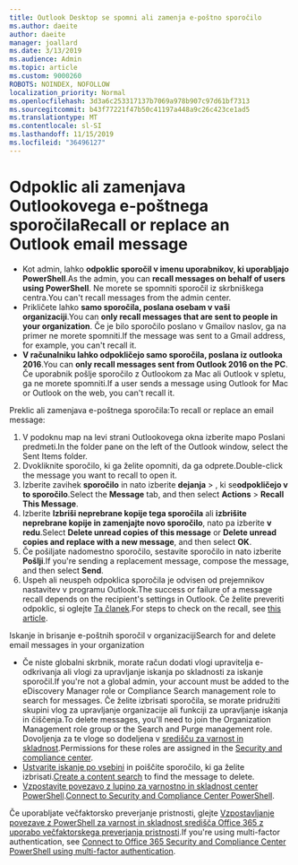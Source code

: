 ```yaml
---
title: Outlook Desktop se spomni ali zamenja e-poštno sporočilo
ms.author: daeite
author: daeite
manager: joallard
ms.date: 3/13/2019
ms.audience: Admin
ms.topic: article
ms.custom: 9000260
ROBOTS: NOINDEX, NOFOLLOW
localization_priority: Normal
ms.openlocfilehash: 3d3a6c253317137b7069a978b907c97d61bf7313
ms.sourcegitcommit: b43f77221f47b50c41197a448a9c26c423ce1ad5
ms.translationtype: MT
ms.contentlocale: sl-SI
ms.lasthandoff: 11/15/2019
ms.locfileid: "36496127"
---
```

# <a name="recall-or-replace-an-outlook-email-message"></a><span data-ttu-id="fe3bc-102">Odpoklic ali zamenjava Outlookovega e-poštnega sporočila</span><span class="sxs-lookup"><span data-stu-id="fe3bc-102">Recall or replace an Outlook email message</span></span>

- <span data-ttu-id="fe3bc-103">Kot admin, lahko **odpoklic sporočil v imenu uporabnikov, ki uporabljajo PowerShell**.</span><span class="sxs-lookup"><span data-stu-id="fe3bc-103">As the admin, you can **recall messages on behalf of users using PowerShell**.</span></span> <span data-ttu-id="fe3bc-104">Ne morete se spomniti sporočil iz skrbniškega centra.</span><span class="sxs-lookup"><span data-stu-id="fe3bc-104">You can't recall messages from the admin center.</span></span>
- <span data-ttu-id="fe3bc-105">Prikličete lahko **samo sporočila, poslana osebam v vaši organizaciji**.</span><span class="sxs-lookup"><span data-stu-id="fe3bc-105">You can **only recall messages that are sent to people in your organization**.</span></span> <span data-ttu-id="fe3bc-106">Če je bilo sporočilo poslano v Gmailov naslov, ga na primer ne morete spomniti.</span><span class="sxs-lookup"><span data-stu-id="fe3bc-106">If the message was sent to a Gmail address, for example, you can't recall it.</span></span>
- <span data-ttu-id="fe3bc-107">**V računalniku lahko odpokličejo samo sporočila, poslana iz outlooka 2016**.</span><span class="sxs-lookup"><span data-stu-id="fe3bc-107">You can **only recall messages sent from Outlook 2016 on the PC**.</span></span> <span data-ttu-id="fe3bc-108">Če uporabnik pošlje sporočilo z Outlookom za Mac ali Outlook v spletu, ga ne morete spomniti.</span><span class="sxs-lookup"><span data-stu-id="fe3bc-108">If a user sends a message using Outlook for Mac or Outlook on the web, you can't recall it.</span></span>

<span data-ttu-id="fe3bc-109">Preklic ali zamenjava e-poštnega sporočila:</span><span class="sxs-lookup"><span data-stu-id="fe3bc-109">To recall or replace an email message:</span></span>

1. <span data-ttu-id="fe3bc-110">V podoknu map na levi strani Outlookovega okna izberite mapo Poslani predmeti.</span><span class="sxs-lookup"><span data-stu-id="fe3bc-110">In the folder pane on the left of the Outlook window, select the Sent Items folder.</span></span>
1. <span data-ttu-id="fe3bc-111">Dvokliknite sporočilo, ki ga želite opomniti, da ga odprete.</span><span class="sxs-lookup"><span data-stu-id="fe3bc-111">Double-click the message you want to recall to open it.</span></span>
1. <span data-ttu-id="fe3bc-112">Izberite zavihek **sporočilo** in nato izberite **dejanja** > , ki se**odpokličejo v to sporočilo**.</span><span class="sxs-lookup"><span data-stu-id="fe3bc-112">Select the **Message** tab, and then select **Actions** > **Recall This Message**.</span></span>
1. <span data-ttu-id="fe3bc-113">Izberite **Izbriši neprebrane kopije tega sporočila** ali **izbrišite neprebrane kopije in zamenjajte novo sporočilo**, nato pa izberite **v redu**.</span><span class="sxs-lookup"><span data-stu-id="fe3bc-113">Select **Delete unread copies of this message** or **Delete unread copies and replace with a new message**, and then select **OK**.</span></span>
1. <span data-ttu-id="fe3bc-114">Če pošiljate nadomestno sporočilo, sestavite sporočilo in nato izberite **Pošlji**.</span><span class="sxs-lookup"><span data-stu-id="fe3bc-114">If you're sending a replacement message, compose the message, and then select **Send**.</span></span>
1. <span data-ttu-id="fe3bc-115">Uspeh ali neuspeh odpoklica sporočila je odvisen od prejemnikov nastavitev v programu Outlook.</span><span class="sxs-lookup"><span data-stu-id="fe3bc-115">The success or failure of a message recall depends on the recipient's settings in Outlook.</span></span> <span data-ttu-id="fe3bc-116">Če želite preveriti odpoklic, si oglejte [Ta članek](https://support.office.com/article/35027f88-d655-4554-b4f8-6c0729a723a0).</span><span class="sxs-lookup"><span data-stu-id="fe3bc-116">For steps to check on the recall, see [this article](https://support.office.com/article/35027f88-d655-4554-b4f8-6c0729a723a0).</span></span>

<span data-ttu-id="fe3bc-117">Iskanje in brisanje e-poštnih sporočil v organizaciji</span><span class="sxs-lookup"><span data-stu-id="fe3bc-117">Search for and delete email messages in your organization</span></span>

- <span data-ttu-id="fe3bc-118">Če niste globalni skrbnik, morate račun dodati vlogi upravitelja e-odkrivanja ali vlogi za upravljanje iskanja po skladnosti za iskanje sporočil.</span><span class="sxs-lookup"><span data-stu-id="fe3bc-118">If you're not a global admin, your account must be added to the eDiscovery Manager role or Compliance Search management role to search for messages.</span></span> <span data-ttu-id="fe3bc-119">Če želite izbrisati sporočila, se morate pridružiti skupini vlog za upravljanje organizacije ali funkciji za upravljanje iskanja in čiščenja.</span><span class="sxs-lookup"><span data-stu-id="fe3bc-119">To delete messages, you'll need to join the Organization Management role group or the Search and Purge management role.</span></span> <span data-ttu-id="fe3bc-120">Dovoljenja za te vloge so dodeljena v [središču za varnost in skladnost](https://go.microsoft.com/fwlink/?linkid=2083731).</span><span class="sxs-lookup"><span data-stu-id="fe3bc-120">Permissions for these roles are assigned in the [Security and compliance center](https://go.microsoft.com/fwlink/?linkid=2083731).</span></span>
- <span data-ttu-id="fe3bc-121">[Ustvarite iskanje po vsebini](https://docs.microsoft.com/office365/securitycompliance/content-search) in poiščite sporočilo, ki ga želite izbrisati.</span><span class="sxs-lookup"><span data-stu-id="fe3bc-121">[Create a content search](https://docs.microsoft.com/office365/securitycompliance/content-search) to find the message to delete.</span></span>
- <span data-ttu-id="fe3bc-122">[Vzpostavite povezavo z lupino za varnostno in skladnost center PowerShell](https://docs.microsoft.com/powershell/exchange/office-365-scc/connect-to-scc-powershell/connect-to-scc-powershell?view=exchange-ps).</span><span class="sxs-lookup"><span data-stu-id="fe3bc-122">[Connect to Security and Compliance Center PowerShell](https://docs.microsoft.com/powershell/exchange/office-365-scc/connect-to-scc-powershell/connect-to-scc-powershell?view=exchange-ps).</span></span>

<span data-ttu-id="fe3bc-123">Če uporabljate večfaktorsko preverjanje pristnosti, glejte [Vzpostavljanje povezave z PowerShell za varnost in skladnost središča Office 365 z uporabo večfaktorskega preverjanja pristnosti](https://docs.microsoft.com/powershell/exchange/office-365-scc/connect-to-scc-powershell/mfa-connect-to-scc-powershell?view=exchange-ps).</span><span class="sxs-lookup"><span data-stu-id="fe3bc-123">If you're using multi-factor authentication, see [Connect to Office 365 Security and Compliance Center PowerShell using multi-factor authentication](https://docs.microsoft.com/powershell/exchange/office-365-scc/connect-to-scc-powershell/mfa-connect-to-scc-powershell?view=exchange-ps).</span></span>